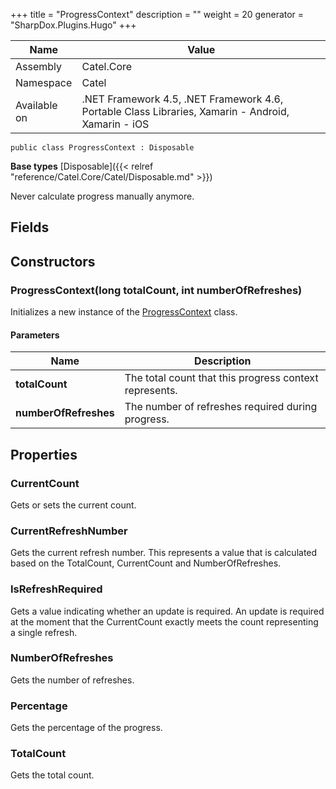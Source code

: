 

+++
title = "ProgressContext" 
description = ""
weight = 20
generator = "SharpDox.Plugins.Hugo"
+++

Name|Value
---|---
Assembly|Catel.Core
Namespace|Catel
Available on|.NET Framework 4.5, .NET Framework 4.6, Portable Class Libraries, Xamarin - Android, Xamarin - iOS

```
public class ProgressContext : Disposable
```

**Base types**
[Disposable]({{< relref "reference/Catel.Core/Catel/Disposable.md" >}})

Never calculate progress manually anymore.

## Fields

## Constructors

### ProgressContext(long totalCount, int numberOfRefreshes)

Initializes a new instance of the [ProgressContext](#) class.

#### Parameters

Name|Description
---|---
**totalCount**|The total count that this progress context represents.
**numberOfRefreshes**|The number of refreshes required during progress.

## Properties

### CurrentCount

Gets or sets the current count.

### CurrentRefreshNumber

Gets the current refresh number. This represents a value that is calculated based on the TotalCount, CurrentCount and NumberOfRefreshes.

### IsRefreshRequired

Gets a value indicating whether an update is required. An update is required at the moment that the CurrentCount exactly meets the count representing a single refresh.

### NumberOfRefreshes

Gets the number of refreshes.

### Percentage

Gets the percentage of the progress.

### TotalCount

Gets the total count.

